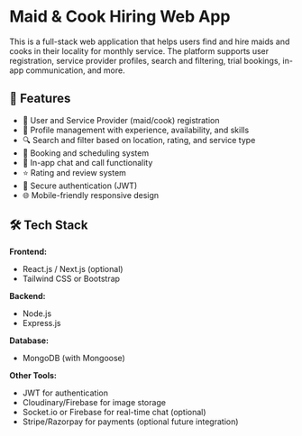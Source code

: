# Maid & Cook Hiring Web App

This is a full-stack web application that helps users find and hire maids and cooks in their locality for monthly service. The platform supports user registration, service provider profiles, search and filtering, trial bookings, in-app communication, and more.

## 🚀 Features

- 👤 User and Service Provider (maid/cook) registration
- 🧾 Profile management with experience, availability, and skills
- 🔍 Search and filter based on location, rating, and service type
- 📅 Booking and scheduling system
- 💬 In-app chat and call functionality
- ⭐ Rating and review system
- 🔐 Secure authentication (JWT)
- 🌐 Mobile-friendly responsive design

## 🛠 Tech Stack

**Frontend:**
- React.js / Next.js (optional)
- Tailwind CSS or Bootstrap

**Backend:**
- Node.js
- Express.js

**Database:**
- MongoDB (with Mongoose)

**Other Tools:**
- JWT for authentication
- Cloudinary/Firebase for image storage
- Socket.io or Firebase for real-time chat (optional)
- Stripe/Razorpay for payments (optional future integration)


